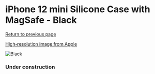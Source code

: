 # iPhone 12 mini Silicone Case with MagSafe - Black

[Return to previous page](/iphone_12)

[High-resolution image from Apple](https://store.storeimages.cdn-apple.com/8756/as-images.apple.com/is/MHKX3?wid=4500&hei=4500&fmt=png)

<div style="width: 384px"><img src="/everyphone/MHKX3.png" alt="Black"></div>

### Under construction

